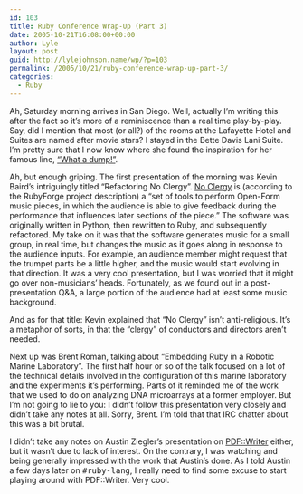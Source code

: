 ```yaml
---
id: 103
title: Ruby Conference Wrap-Up (Part 3)
date: 2005-10-21T16:08:00+00:00
author: Lyle
layout: post
guid: http://lylejohnson.name/wp/?p=103
permalink: /2005/10/21/ruby-conference-wrap-up-part-3/
categories:
  - Ruby
---
```

Ah, Saturday morning arrives in San Diego. Well, actually I&#8217;m writing this after the fact so it&#8217;s more of a reminiscence than a real time play-by-play. Say, did I mention that most (or all?) of the rooms at the Lafayette Hotel and Suites are named after movie stars? I stayed in the Bette Davis Lani Suite. I&#8217;m pretty sure that I now know where she found the inspiration for her famous line, [&#8220;What a dump!&#8221;](http://www.imdb.com/name/nm0000012/bio).

Ah, but enough griping. The first presentation of the morning was Kevin Baird&#8217;s intriguingly titled &#8220;Refactoring No Clergy&#8221;. [No Clergy](http://noclergy.rubyforge.org/) is (according to the RubyForge project description) a &#8220;set of tools to perform Open-Form music pieces, in which the audience is able to give feedback during the performance that influences later sections of the piece.&#8221; The software was originally written in Python, then rewritten to Ruby, and subsequently refactored. My take on it was that the software generates music for a small group, in real time, but changes the music as it goes along in response to the audience inputs. For example, an audience member might request that the trumpet parts be a little higher, and the music would start evolving in that direction. It was a very cool presentation, but I was worried that it might go over non-musicians&#8217; heads. Fortunately, as we found out in a post-presentation Q&A, a large portion of the audience had at least some music background.

And as for that title: Kevin explained that &#8220;No Clergy&#8221; isn&#8217;t anti-religious. It&#8217;s a metaphor of sorts, in that the &#8220;clergy&#8221; of conductors and directors aren&#8217;t needed.

Next up was Brent Roman, talking about &#8220;Embedding Ruby in a Robotic Marine Laboratory&#8221;. The first half hour or so of the talk focused on a lot of the technical details involved in the configuration of this marine laboratory and the experiments it&#8217;s performing. Parts of it reminded me of the work that we used to do on analyzing DNA microarrays at a former employer. But I&#8217;m not going to lie to you: I didn&#8217;t follow this presentation very closely and didn&#8217;t take any notes at all. Sorry, Brent. I&#8217;m told that that IRC chatter about this was a bit brutal.

I didn&#8217;t take any notes on Austin Ziegler&#8217;s presentation on [PDF::Writer](http://www.artima.com/rubycs/articles/pdf_writer.html) either, but it wasn&#8217;t due to lack of interest. On the contrary, I was watching and being generally impressed with the work that Austin&#8217;s done. As I told Austin a few days later on <tt>#ruby-lang</tt>, I really need to find some excuse to start playing around with PDF::Writer. Very cool.